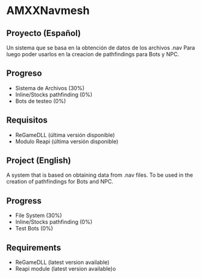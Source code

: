 # AMXXNavmesh

## Proyecto (Español)
Un sistema que se basa en la obtención de datos de los archivos .nav
Para luego poder usarlos en la creacion de pathfindings para Bots y NPC.

## Progreso
* Sistema de Archivos (30%)
* Inline/Stocks pathfinding (0%)
* Bots de testeo (0%)

## Requisitos
* ReGameDLL (última versión disponible)
* Modulo Reapi (última versión disponible)


## Project (English)
A system that is based on obtaining data from .nav files.
To be used in the creation of pathfindings for Bots and NPC.

## Progress
* File System (30%)
* Inline/Stocks pathfinding (0%)
* Test Bots (0%)

## Requirements
* ReGameDLL (latest version available)
* Reapi module (latest version available)o
